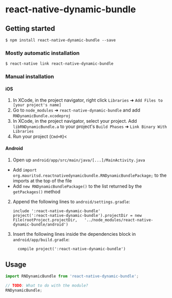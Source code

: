 
# react-native-dynamic-bundle

## Getting started

`$ npm install react-native-dynamic-bundle --save`

### Mostly automatic installation

`$ react-native link react-native-dynamic-bundle`

### Manual installation


#### iOS

1. In XCode, in the project navigator, right click `Libraries` ➜ `Add Files to [your project's name]`
2. Go to `node_modules` ➜ `react-native-dynamic-bundle` and add `RNDynamicBundle.xcodeproj`
3. In XCode, in the project navigator, select your project. Add `libRNDynamicBundle.a` to your project's `Build Phases` ➜ `Link Binary With Libraries`
4. Run your project (`Cmd+R`)<

#### Android

1. Open up `android/app/src/main/java/[...]/MainActivity.java`
  - Add `import org.mauritsd.reactnativedynamicbundle.RNDynamicBundlePackage;` to the imports at the top of the file
  - Add `new RNDynamicBundlePackage()` to the list returned by the `getPackages()` method
2. Append the following lines to `android/settings.gradle`:
  	```
  	include ':react-native-dynamic-bundle'
  	project(':react-native-dynamic-bundle').projectDir = new File(rootProject.projectDir, 	'../node_modules/react-native-dynamic-bundle/android')
  	```
3. Insert the following lines inside the dependencies block in `android/app/build.gradle`:
  	```
      compile project(':react-native-dynamic-bundle')
  	```


## Usage
```javascript
import RNDynamicBundle from 'react-native-dynamic-bundle';

// TODO: What to do with the module?
RNDynamicBundle;
```
  